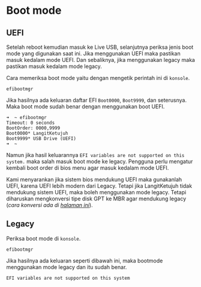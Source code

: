 # Boot mode

## UEFI

Setelah reboot kemudian masuk ke Live USB, selanjutnya periksa jenis boot mode yang digunakan saat ini. Jika menggunakan UEFI maka pastikan masuk kedalam mode UEFI. Dan sebaliknya, jika menggunakan legacy maka pastikan masuk kedalam mode legacy.

Cara memeriksa boot mode yaitu dengan mengetik perintah ini di `konsole`.

```
efibootmgr
```

Jika hasilnya ada keluaran daftar EFI `Boot0000`, `Boot9999`, dan seterusnya. Maka boot mode sudah benar dengan menggunakan boot UEFI.

```
➜  ~ efibootmgr
Timeout: 0 seconds
BootOrder: 0000,9999
Boot0000* LangitKetujuh
Boot9999* USB Drive (UEFI)
➜  ~
```

Namun jika hasil keluarannya `EFI variables are not supported on this system.` maka salah masuk boot mode ke legacy. Pengguna perlu mengatur kembali boot order di bios menu agar masuk kedalam mode UEFI.

Kami menyarankan jika sistem bios mendukung UEFI maka gunakanlah UEFI, karena UEFI lebih modern dari Legacy. Tetapi jika LangitKetujuh tidak mendukung sistem UEFI, maka boleh menggunakan mode legacy. Tetapi diharuskan mengkonversi tipe disk GPT ke MBR agar mendukung legacy (_cara konversi ada di [halaman ini](../sistem-partisi/konversi.html#merubah-gpt-ke-mbr-tanpa-format)_).

## Legacy

Periksa boot mode di `konsole`.

```
efibootmgr
```

Jika hasilnya ada keluaran seperti dibawah ini, maka bootmode menggunakan mode legacy dan itu sudah benar.

```
EFI variables are not supported on this system
```
